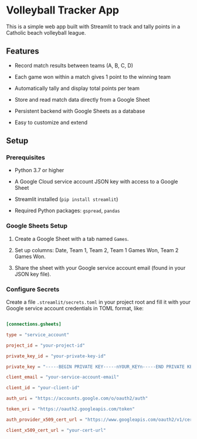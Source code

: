 # Volleyball Tracker App



This is a simple web app built with Streamlit to track and tally points in a Catholic beach volleyball league.



## Features



- Record match results between teams (A, B, C, D)

- Each game won within a match gives 1 point to the winning team

- Automatically tally and display total points per team

- Store and read match data directly from a Google Sheet

- Persistent backend with Google Sheets as a database

- Easy to customize and extend



## Setup



### Prerequisites



- Python 3.7 or higher

- A Google Cloud service account JSON key with access to a Google Sheet

- Streamlit installed (`pip install streamlit`)

- Required Python packages: `gspread`, `pandas`



### Google Sheets Setup



1. Create a Google Sheet with a tab named `Games`.

2. Set up columns: Date, Team 1, Team 2, Team 1 Games Won, Team 2 Games Won.

3. Share the sheet with your Google service account email (found in your JSON key file).



### Configure Secrets



Create a file `.streamlit/secrets.toml` in your project root and fill it with your Google service account credentials in TOML format, like:



```toml

[connections.gsheets]

type = "service_account"

project_id = "your-project-id"

private_key_id = "your-private-key-id"

private_key = "-----BEGIN PRIVATE KEY-----nYOUR_KEYn-----END PRIVATE KEY-----n"

client_email = "your-service-account-email"

client_id = "your-client-id"

auth_uri = "https://accounts.google.com/o/oauth2/auth"

token_uri = "https://oauth2.googleapis.com/token"

auth_provider_x509_cert_url = "https://www.googleapis.com/oauth2/v1/certs"

client_x509_cert_url = "your-cert-url"



